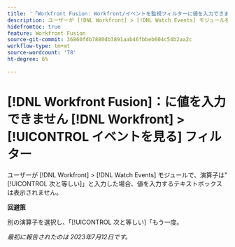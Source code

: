 ```yaml
---
title: '「Workfront Fusion: Workfront/イベントを監視フィルターに値を入力できません」'
description: ユーザーが [!DNL Workfront] > [!DNL Watch Events] モジュールを選択し、演算子を [!UICONTROL 次と等しい]、値を入力するテキストボックスが存在しない。」
hidefromtoc: true
feature: Workfront Fusion
source-git-commit: 36860fdb7880db3891aab46fbbeb604c54b2aa2c
workflow-type: tm+mt
source-wordcount: '78'
ht-degree: 6%

---
```



# [!DNL Workfront Fusion]：に値を入力できません [!DNL Workfront] > [!UICONTROL イベントを見る] フィルター

ユーザーが [!DNL Workfront] > [!DNL Watch Events] モジュールで、演算子は&quot;[!UICONTROL 次と等しい]」と入力した場合、値を入力するテキストボックスは表示されません。

**回避策**

別の演算子を選択し、「[!UICONTROL 次と等しい]「もう一度。

_最初に報告されたのは 2023年7月12日です。_
